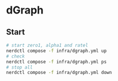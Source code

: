 # dGraph

## Start

```bash
# start zero1, alpha1 and ratel
nerdctl compose -f infra/dgraph.yml up
# check 
nerdctl compose -f infra/dgraph.yml ps
# stop all
nerdctl compose -f infra/dgraph.yml down
```
